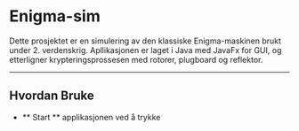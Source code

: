 # Enigma-sim
Dette prosjektet er en simulering av den klassiske Enigma-maskinen brukt under 2. verdenskrig. 
Apllikasjonen er laget i Java med JavaFx for  GUI, og etterligner krypteringsprossesen med rotorer, plugboard og reflektor.

---------------------------------------------------------------------------------------------------------------------------

## Hvordan Bruke
- ** Start ** applikasjonen ved å trykke



